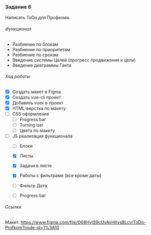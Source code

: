 ### Задание 6
Написать ToDo для Профкома. 

###### Функционал
- Разбиение по блокам
- Разбиение по приоритетам
- Разбиение по срокам
- Введение системы Целей (прогресс продвижения к цели)
- Введение диаграммы Ганта

###### Ход работы
- [x] Создать макет в Figma
- [x] Создать vue-cli проект
- [x] Добавить vuex в проект
- [x] HTML-верстка по макету
- [ ] СSS оформление
	- [ ] Progress bar
	- [ ] Turning bar
	- [ ] Цвета по макету
- [ ] JS реализация функционала
	- [ ] Блоки
	- [x] Листы
	- [x] Задачи в листе
	- [x] Работы с фильтрами (все кроме даты)
	- [ ] Фильтр Дата
	- [ ] Progress bar


###### Ссылки
Макет: https://www.figma.com/file/O68HyIS9cUvAvHitysBLcy/ToDo-Profkom?node-id=1%3A10

